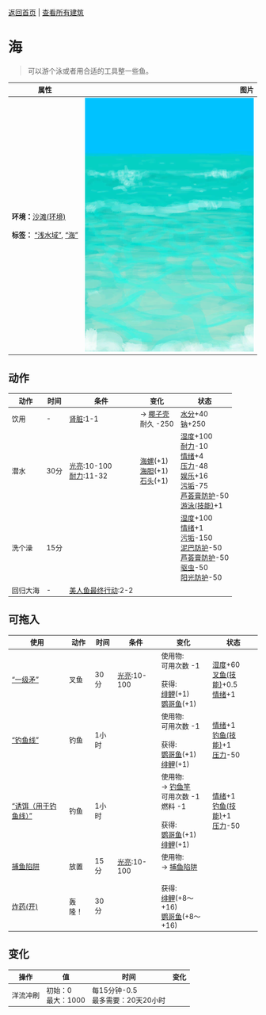 [返回首页](index.md)   |  [查看所有建筑](building.md)
# 海  
> 可以游个泳或者用合适的工具整一些鱼。  
  
  属性  |   图片   
 ----  |  ----:   
 **环境：**[沙滩(环境)](Env_Beach.md)<br><br>**标签：**	[“浅水域”](tag_ShallowWater.md), [“海”](tag_Sea.md)  |  ![](Sprite/Sea.png)   
  
## 动作  
动作  |  时间  |  条件  |  变化  |  状态  
----  |  ----  |  ----  |  ----  |  ----  
饮用  |  -  |  [肾脏](IfKidneys.md):1-1  |  → [椰子壳](CoconutShell.md)<br>耐久  -250<br>  |  [水分](Hydration.md)+40<br>[钠](Sodium.md)+250  
潜水  |  30分  |  [光亮](Light.md):10-100<br>[耐力](Stamina.md):11-32  |  [海螺](Conch.md)(+1)<br>[海胆](Urchin.md)(+1)<br>[石头](Stone.md)(+1)  |  [湿度](Wetness.md)+100<br>[耐力](Stamina.md)-10<br>[情绪](Morale.md)+4<br>[压力](Stress.md)-48<br>[娱乐](Entertainment.md)+16<br>[污垢](Filth.md)-75<br>[芦荟膏防护](AloeVeraGelProtection.md)-50<br>[游泳(技能)](Skill_Swimming.md)+1  
洗个澡  |  15分  |    |    |  [湿度](Wetness.md)+100<br>[情绪](Morale.md)+1<br>[污垢](Filth.md)-150<br>[泥巴防护](MudProtection.md)-50<br>[芦荟膏防护](AloeVeraGelProtection.md)-50<br>[驱虫](BugRepellentApplied.md)-50<br>[阳光防护](SunProtection.md)-50  
回归大海  |  -  |  [美人鱼最终行动](MermaidFinalAction.md):2-2  |    |    
## 可拖入  
使用  |  动作  |  时间  |  条件  |  变化  |  状态  
----  |  ----  |  ----  |  ----  |  ----  |  ----  
[“一级矛”](tag_Spear.md)  |  叉鱼  |  30分  |  [光亮](Light.md):10-100  |  使用物:<br>可用次数  -1<br><br>获得:<br>[绯鲤](Goatfish.md)(+1)<br>[鹦哥鱼](ParrotFish.md)(+1)<br>  |  [湿度](Wetness.md)+60<br>[叉鱼(技能)](Skill_SpearFishing.md)+0.5<br>[情绪](Morale.md)+1  
[“钓鱼线”](tag_FishingLine.md)  |  钓鱼  |  1小时  |    |  使用物:<br>可用次数  -1<br><br>获得:<br>[鹦哥鱼](ParrotFish.md)(+1)<br>[绯鲤](Goatfish.md)(+1)<br>  |  [情绪](Morale.md)+1<br>[钓鱼(技能)](Skill_Fishing.md)+1<br>[压力](Stress.md)-50  
[“诱饵（用于钓鱼线）”](tag_FishingLineBait.md)  |  钓鱼  |  1小时  |    |  使用物:<br>→ [钓鱼竿](FishingRod.md)<br>可用次数  -1<br>燃料  -1<br><br>获得:<br>[鹦哥鱼](ParrotFish.md)(+1)<br>[绯鲤](Goatfish.md)(+1)<br>  |  [情绪](Morale.md)+1<br>[钓鱼(技能)](Skill_Fishing.md)+1<br>[压力](Stress.md)-50  
[捕鱼陷阱](FishTrap.md)  |  放置  |  15分  |  [光亮](Light.md):10-100  |  使用物:<br>→ [捕鱼陷阱](FishTrapDeployed.md)<br><br>  |    
[炸药(开)](DynamiteOn.md)  |  轰隆！  |  30分  |    |  获得:<br>[绯鲤](Goatfish.md)(+8～+16)<br>[鹦哥鱼](ParrotFish.md)(+8～+16)<br>  |    
## 变化  
操作  |  值  |  时间  |  变化  
----  |  ----  |  ----  |  ----  
洋流冲刷  |  初始：0<br>最大：1000  |  每15分钟-0.5<br>最多需要：20天20小时  |    
